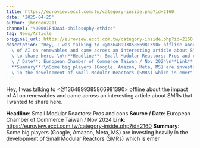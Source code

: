 ```yaml
---
title: https://euroview.ecct.com.tw/category-inside.php?id=2160
date: '2025-04-25'
author: jhorden2211
channel: "\U0001F4DAai-philosophy-ethics"
tag: News/Article
original_url: https://euroview.ecct.com.tw/category-inside.php?id=2160
description: "Hey, I was talking to <@1364899385866981390> offline about the impact\
  \ of AI on renewables and came across an interesting article about SMRs that I wanted\
  \ to share here. \n\n**Headline**: Small Modular Reactors: Pros and cons\n**Source\
  \ / Date**: European Chamber of Commerce Taiwan / Nov 2024\n**Link**: https://euroview.ecct.com.tw/category-inside.php?id=2160\n\
  **Summary**:\nSome big players (Google, Amazon, Meta, MS) are investing heavily\
  \ in the development of Small Modular Reactors (SMRs) which is emer"
---
```


Hey, I was talking to <@1364899385866981390> offline about the impact of AI on renewables and came across an interesting article about SMRs that I wanted to share here. 

**Headline**: Small Modular Reactors: Pros and cons
**Source / Date**: European Chamber of Commerce Taiwan / Nov 2024
**Link**: https://euroview.ecct.com.tw/category-inside.php?id=2160
**Summary**:
Some big players (Google, Amazon, Meta, MS) are investing heavily in the development of Small Modular Reactors (SMRs) which is emer